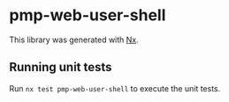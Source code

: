 # pmp-web-user-shell

This library was generated with [Nx](https://nx.dev).

## Running unit tests

Run `nx test pmp-web-user-shell` to execute the unit tests.
